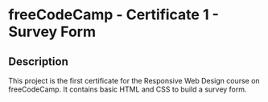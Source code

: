 # freeCodeCamp - Certificate 1 - Survey Form

## Description

This project is the first certificate for the Responsive Web Design course on freeCodeCamp. It contains basic HTML and CSS to build a survey form.
